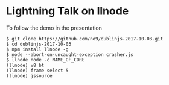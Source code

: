 # Lightning Talk on llnode 

To follow the demo in the presentation 

```
$ git clone https://github.com/no9/dublinjs-2017-10-03.git
$ cd dublinjs-2017-10-03
$ npm install llnode -g
$ node --abort-on-uncaught-exception crasher.js
$ llnode node -c NAME_OF_CORE
(llnode) v8 bt
(llnode) frame select 5
(llnode) jssource
```
